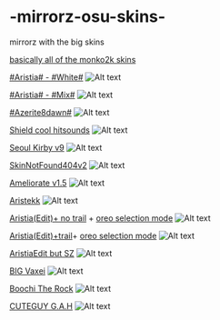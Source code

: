 # -mirrorz-osu-skins-

mirrorz with the big skins


[basically all of the monko2k skins](https://monko2k.xyz/skins)




[#Aristia# - #White#](https://mega.nz/file/3CR10YLY#WrhKxXepeVhSauqRY2Xflscags5w9cqncVKXdlH0esY)
![Alt text](https://i.imgur.com/9mREp6X.png://full/path/to/img.jpg "Optional title")



[#Aristia# - #Mix#](https://mega.nz/file/SeZA2SqS#ttnDGGKK5q-gIDFKfY5NOnS94yMC5Wdx24WWReD9Kl0)
![Alt text](https://i.imgur.com/KgORmxZ.png://full/path/to/img.jpg "Optional title")



[#Azerite8dawn#](http://www.mediafire.com/file/igdja1s7gberzck/%2523Azerite_%2528osu_player84%2529_%25232.osk/file)
![Alt text](https://i.imgur.com/oPTCmOn.png/KgORmxZ.png://full/path/to/img.jpg "Optional title")



[Shield cool hitsounds](https://drive.google.com/file/d/1lluh-sODyZjd4Ii67ZkDozR98omxOair/view)
![Alt text](https://i.imgur.com/99HrbBJ.png://full/path/to/img.jpg "Optional title")



[Seoul Kirby v9](https://www.mediafire.com/file/muj1vncr1msalgr/-+_Seoul_v9_Personal_Skin_Kirby.osk/file)
![Alt text](https://i.imgur.com/1mFYHVW.png://full/path/to/img.jpg "Optional title")



[SkinNotFound404v2](https://www.mediafire.com/file/xntqi7ms52y2e61/404_SkinNotFound_v2.osk/file)
![Alt text](https://i.imgur.com/72z92Hb.png://full/path/to/img.jpg "Optional title")



[Ameliorate v1.5](https://drive.google.com/file/d/1fUAjD_0jVKrObaHUCw7orqnwhXfsBa6n/view)
![Alt text](https://i.imgur.com/ftiTRE1.png://full/path/to/img.jpg "Optional title")




[Aristekk](https://mega.nz/file/Cq5FEK7A#8-GUO9q9UDmgaPh4maFex1C3AEonL0AKBFrBPnPf0T0)
![Alt text](https://i.imgur.com/CtYHngX.png://full/path/to/img.jpg "Optional title")



[Aristia(Edit)+ no trail](https://www.mediafire.com/file/wxh5t1xfa3kpncd/Aristia%2528Edit%2529.osk/file) + [oreo selection mode](https://www.mediafire.com/file/5mm0bt6f4chsbuv/selection-mode@2x.png/file)
![Alt text](https://i.imgur.com/aXU75Uv.png://full/path/to/img.jpg "Optional title")



[Aristia(Edit)+trail](https://www.mediafire.com/file/fmmuq6020lb8sda/Aristia%2528Edit%2529+trail.osk/file)+ [oreo selection mode](https://www.mediafire.com/file/5mm0bt6f4chsbuv/selection-mode@2x.png/file)
![Alt text](https://i.imgur.com/MovwB4i.png://full/path/to/img.jpg "Optional title")



[AristiaEdit but SZ](https://github.com/rudj-skinhub/woal/raw/tyfh/lifeline/AristiaEdit%20but%20SZ.osk)
![Alt text](https://i.imgur.com/OxhQoo3.png://full/path/to/img.jpg "Optional title")



[BIG Vaxei](https://joofixd.s-ul.eu/Idc2Mdek)
![Alt text](https://i.imgur.com/dJ5Xdgc.png://full/path/to/img.jpg "Optional title")



[Boochi The Rock](https://drive.google.com/file/d/1iWg4mj1NwcPTMoDtLP7GT6ZreVbroq6g/view)
![Alt text](https://i.imgur.com/wmKLEfP.png://full/path/to/img.jpg "Optional title")



[CUTEGUY G.A.H](https://www.mediafire.com/file/k51zrq9bhby8u31/CUTEGUY_G.A.H.osk/file)
![Alt text](https://i.imgur.com/IOyPyEu.png://full/path/to/img.jpg "Optional title")
